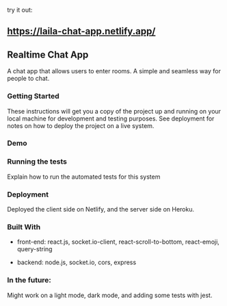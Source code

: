 try it out:

## https://laila-chat-app.netlify.app/


## Realtime Chat App

A chat app that allows users to enter rooms. A simple and seamless way for people to chat.

### Getting Started

These instructions will get you a copy of the project up and running on your local machine for development and testing purposes. See deployment for notes on how to deploy the project on a live system.

### Demo

### Running the tests

Explain how to run the automated tests for this system

### Deployment

Deployed the client side on Netlify, and the server side on Heroku.

### Built With

* front-end: react.js, socket.io-client, react-scroll-to-bottom, react-emoji, query-string

* backend: node.js, socket.io, cors, express

### In the future:
Might work on a light mode, dark mode, and adding some tests with jest.
